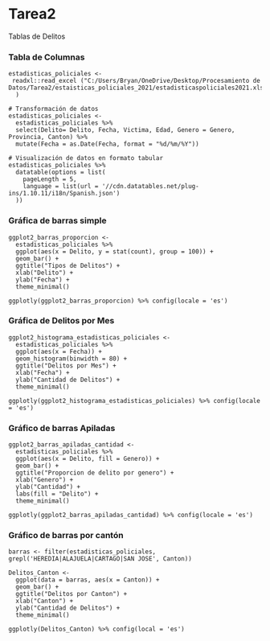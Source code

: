 # Tarea2
Tablas de Delitos
### Tabla de Columnas  
```{r # Importación de datos}
estadisticas_policiales <-
 readxl::read_excel ("C:/Users/Bryan/OneDrive/Desktop/Procesamiento de Datos/Tarea2/estaisticas_policiales_2021/estadisticaspoliciales2021.xls"
  )

# Transformación de datos 
estadisticas_policiales <-
  estadisticas_policiales %>%     
  select(Delito= Delito, Fecha, Victima, Edad, Genero = Genero, Provincia, Canton) %>%  
  mutate(Fecha = as.Date(Fecha, format = "%d/%m/%Y"))

# Visualización de datos en formato tabular
estadisticas_policiales %>%  
  datatable(options = list(
    pageLength = 5,
    language = list(url = '//cdn.datatables.net/plug-ins/1.10.11/i18n/Spanish.json')
  ))
```

### Gráfica de barras simple  

```{r ggplotly - Gráfico de barras simples}
ggplot2_barras_proporcion <-
  estadisticas_policiales %>%  
  ggplot(aes(x = Delito, y = stat(count), group = 100)) +
  geom_bar() +
  ggtitle("Tipos de Delitos") +
  xlab("Delito") +
  ylab("Fecha") +
  theme_minimal()

ggplotly(ggplot2_barras_proporcion) %>% config(locale = 'es')
```


### Gráfica de Delitos por Mes  

```{r}
ggplot2_histograma_estadisticas_policiales <-
  estadisticas_policiales %>%  
  ggplot(aes(x = Fecha)) +
  geom_histogram(binwidth = 80) + 
  ggtitle("Delitos por Mes") +
  xlab("Fecha") +
  ylab("Cantidad de Delitos") +
  theme_minimal()

ggplotly(ggplot2_histograma_estadisticas_policiales) %>% config(locale = 'es')  
```
### Gráfico de barras Apiladas  

```{r Gráfico de barras apiladas de cantidades}
ggplot2_barras_apiladas_cantidad <-
  estadisticas_policiales %>%
  ggplot(aes(x = Delito, fill = Genero)) +
  geom_bar() +
  ggtitle("Proporcion de delito por genero") +
  xlab("Genero") +
  ylab("Cantidad") +
  labs(fill = "Delito") +
  theme_minimal()

ggplotly(ggplot2_barras_apiladas_cantidad) %>% config(locale = 'es')
```


### Gráfico de barras por cantón  

```{r}
barras <- filter(estadisticas_policiales, grepl('HEREDIA|ALAJUELA|CARTAGO|SAN JOSE', Canton))

Delitos_Canton <-
  ggplot(data = barras, aes(x = Canton)) +
  geom_bar() +
  ggtitle("Delitos por Canton") +
  xlab("Canton") +
  ylab("Cantidad de Delitos") +
  theme_minimal()

ggplotly(Delitos_Canton) %>% config(local = 'es')

